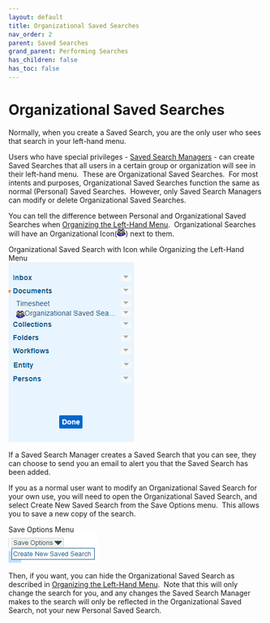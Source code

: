 ```yaml
---
layout: default
title: Organizational Saved Searches
nav_order: 2
parent: Saved Searches
grand_parent: Performing Searches
has_children: false
has_toc: false
---
```

# Organizational Saved Searches
Normally, when you create a Saved Search, you are the only user who sees that search in your left-hand menu.

Users who have special privileges - [Saved Search Managers](/docs/special-user-privileges/) - can create Saved Searches that all users in a certain group or organization will see in their left-hand menu.  These are Organizational Saved Searches.  For most intents and purposes, Organizational Saved Searches function the same as normal (Personal) Saved Searches.  However, only Saved Search Managers can modify or delete Organizational Saved Searches.

You can tell the difference between Personal and Organizational Saved Searches when [Organizing the Left-Hand Menu](/docs/performing-searches/saved-search/organizing-personal-and-org-saved-searches/).  Organizational Searches will have an Organizational Icon(![](../../../assets/images/organizational-icon.png)) next to them.

Organizational Saved Search with Icon while Organizing the Left-Hand Menu  
![Documents Tab - Organize Button Clicked](../../../assets/images/organize-left-nav.PNG "Documents Tab - Organize Button Clicked")

If a Saved Search Manager creates a Saved Search that you can see, they can choose to send you an email to alert you that the Saved Search has been added.

If you as a normal user want to modify an Organizational Saved Search for your own use, you will need to open the Organizational Saved Search, and select Create New Saved Search from the Save Options menu.  This allows you to save a new copy of the search.

Save Options Menu  
![](../../../assets/images/save-options-drop-down.png)

Then, if you want, you can hide the Organizational Saved Search as described in [Organizing the Left-Hand Menu](admin-topics/Organizing_Saved_Searches.htm).  Note that this will only change the search for you, and any changes the Saved Search Manager makes to the search will only be reflected in the Organizational Saved Search, not your new Personal Saved Search.